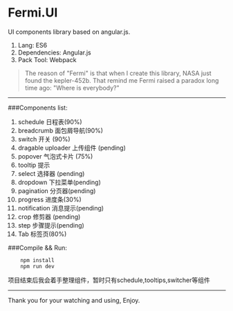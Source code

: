 # Fermi.UI

UI components library based on angular.js.


1. Lang: ES6
2. Dependencies: Angular.js
3. Pack Tool: Webpack

> The reason of "Fermi" is that when I create this library, NASA just found the kepler-452b. That remind me Fermi raised a paradox long time ago: "Where is everybody?"

-------------------
###Components list:
1. schedule 日程表(90%)
2. breadcrumb 面包屑导航(90%)
3. switch 开关 (90%)
4. dragable uploader 上传组件 (pending)
5. popover 气泡式卡片 (75%)
6. tooltip 提示
7. select 选择器 (pending)
8. dropdown 下拉菜单(pending)
9. pagination 分页器(pending)
10. progress 进度条(30%)
11. notification 消息提示(pending)
12. crop 修剪器 (pending)
13. step 步骤提示(pending)
14. Tab 标签页(80%)

###Compile && Run:
```
    npm install
    npm run dev
```

项目结束后我会着手整理组件，暂时只有schedule,tooltips,switcher等组件

---------
Thank you for your watching and using, Enjoy.
